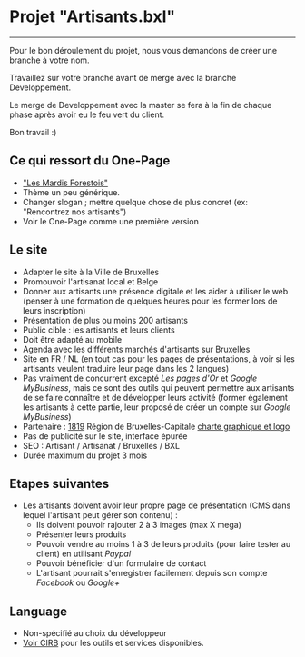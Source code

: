 # Projet "Artisants.bxl"
-------------------------

Pour le bon déroulement du projet, nous vous demandons de créer une branche à votre nom.

Travaillez sur votre branche avant de merge avec la branche Developpement.

Le merge de Developpement avec la master se fera à la fin de chaque phase après avoir eu le feu vert du client.

Bon travail :)


## Ce qui ressort du One-Page

- ["Les Mardis Forestois"](https://laureenb.github.io/One_page_marche/)
- Thème un peu générique.
- Changer slogan ; mettre quelque chose de plus concret (ex: "Rencontrez nos artisants")
- Voir le One-Page comme une première version


## Le site

- Adapter le site à la Ville de Bruxelles
- Promouvoir l'artisanat local et Belge
- Donner aux artisants une présence digitale et les aider à utiliser le web (penser à une formation de quelques heures pour les former lors de leurs inscription)
- Présentation de plus ou moins 200 artisants
- Public cible : les artisants et leurs clients
- Doit être adapté au mobile
- Agenda avec les différents marchés d'artisants sur Bruxelles
- Site en FR / NL (en tout cas pour les pages de présentations, à voir si les artisants veulent traduire leur page dans les 2 langues)
- Pas vraiment de concurrent excepté *Les pages d'Or* et *Google MyBusiness*, mais ce sont des outils qui peuvent permettre aux artisants de se faire connaître et de développer leurs activité (former également les artisants à cette partie, leur proposé de créer un compte sur *Google MyBusiness*)
- Partenaire : [1819](https://www.1819.brussels) Région de Bruxelles-Capitale [charte graphique et logo](http://be.brussels/a-propos-de-la-region/charte-graphique-de-la-region-de-bruxelles-capitale)
- Pas de publicité sur le site, interface épurée
- SEO : Artisant / Artisanat / Bruxelles / BXL
- Durée maximum du projet 3 mois


## Etapes suivantes

* Les artisants doivent avoir leur propre page de présentation (CMS dans lequel l'artisant peut gérer son contenu) :
	* Ils doivent pouvoir rajouter 2 à 3 images (max X mega)
	* Présenter leurs produits
	* Pouvoir vendre au moins 1 à 3 de leurs produits (pour faire tester au client) en utilisant *Paypal*
	* Pouvoir bénéficier d'un formulaire de contact
	* L'artisant pourrait s'enregistrer facilement depuis son compte *Facebook* ou *Google+*


## Language

- Non-spécifié au choix du développeur
- [Voir CIRB](http://cirb.brussels/) pour les outils et services disponibles.

